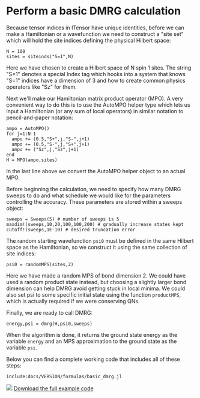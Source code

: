 # Perform a basic DMRG calculation #

Because tensor indices in ITensor have unique identities, before we can make a Hamiltonian
or a wavefunction we need to construct a "site set" which will hold the site indices defining
the physical Hilbert space:

    N = 100
    sites = siteinds("S=1",N)

Here we have chosen to create a Hilbert space of N spin 1 sites. The string "S=1"
denotes a special Index tag which hooks into a system that knows "S=1" indices have
a dimension of 3 and how to create common physics operators like "Sz" for them.

Next we'll make our Hamiltonian matrix product operator (MPO). A very 
convenient way to do this is to use the AutoMPO helper type which lets 
us input a Hamiltonian (or any sum of local operators) in similar notation
to pencil-and-paper notation:

    ampo = AutoMPO()
    for j=1:N-1
      ampo += (0.5,"S+",j,"S-",j+1)
      ampo += (0.5,"S-",j,"S+",j+1)
      ampo += ("Sz",j,"Sz",j+1)
    end
    H = MPO(ampo,sites)

In the last line above we convert the AutoMPO helper object to an actual MPO.

Before beginning the calculation, we need to specify how many DMRG sweeps to do and
what schedule we would like for the parameters controlling the accuracy.
These parameters are stored within a sweeps object:

    sweeps = Sweeps(5) # number of sweeps is 5
    maxdim!(sweeps,10,20,100,100,200) # gradually increase states kept
    cutoff!(sweeps,1E-10) # desired truncation error

The random starting wavefunction `psi0` must be defined in the same Hilbert space
as the Hamiltonian, so we construct it using the same collection of site indices:

    psi0 = randomMPS(sites,2)

Here we have made a random MPS of bond dimension 2. We could have used a random product
state instead, but choosing a slightly larger bond dimension can help DMRG avoid getting
stuck in local minima. We could also set psi to some specific initial state using the 
function `productMPS`, which is actually required if we were conserving QNs.

Finally, we are ready to call DMRG:

    energy,psi = dmrg(H,psi0,sweeps)

When the algorithm is done, it returns the ground state energy as the variable `energy` and an MPS 
approximation to the ground state as the variable `psi`.

Below you can find a complete working code that includes all of these steps:

    include:docs/VERSION/formulas/basic_dmrg.jl

<img class="icon" src="docs/VERSION/install/icon.png"/>&nbsp;<a href="docs/VERSION/formulas/basic_dmrg.jl">Download the full example code</a>
